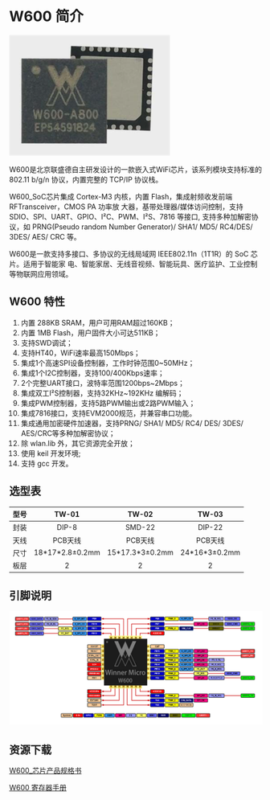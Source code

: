 # W600 简介

![_images/w600_soc.png](../.assets/product/w600/w600_soc.png)

W600是北京联盛德自主研发设计的一款嵌入式WiFi芯片，该系列模块支持标准的802.11 b/g/n 协议，内置完整的 TCP/IP 协议栈。

W600\_SoC芯片集成 Cortex-M3 内核，内置 Flash，集成射频收发前端 RFTransceiver，CMOS PA 功率放 大器，基带处理器/媒体访问控制，支持SDIO、SPI、UART、GPIO、I²C、PWM、I²S、7816 等接口, 支持多种加解密协议，如 PRNG(Pseudo random Number Generator)/ SHA1/ MD5/ RC4/DES/ 3DES/ AES/ CRC 等。

W600是一款支持多接口、多协议的无线局域网 IEEE802.11n（1T1R）的 SoC 芯片。适用于智能家
电、智能家居、无线音视频、智能玩具、医疗监护、工业控制等物联网应用领域。

## W600 特性

1.  内置 288KB SRAM，用户可用RAM超过160KB；
2.  内置 1MB Flash，用户固件大小可达511KB；
3.  支持SWD调试；
4.  支持HT40，WiFi速率最高150Mbps；
5.  集成1个高速SPI设备控制器，工作时钟范围0\~50MHz；
6.  集成1个I2C控制器，支持100/400Kbps速率；
7.  2个完整UART接口，波特率范围1200bps\~2Mbps；
8.  集成双工I²S控制器，支持32KHz\~192KHz 编解码；
9.  集成PWM控制器，支持5路PWM输出或2路PWM输入；
10. 集成7816接口，支持EVM2000规范，并兼容串口功能。
11.  集成通用加密硬件加速器，支持PRNG/ SHA1/ MD5/ RC4/ DES/ 3DES/ AES/CRC等多种加解密协议；
12. 除 wlan.lib 外，其它资源完全开放；
13. 使用 keil 开发环境;
14. 支持 gcc 开发。

## 选型表


| 型号 |       TW-01       |       TW-02       |      TW-03      |
| :--: | :---------------: | :---------------: | :-------------: |
| 封装 |       DIP-8       |      SMD-22       |     DIP-22      |
| 天线 |      PCB天线      |      PCB天线      |     PCB天线     |
| 尺寸 | 18\*17\*2.8±0.2mm | 15\*17.3\*3±0.2mm | 24\*16\*3±0.2mm |
| 板层 |         2         |         2         |        2        |

## 引脚说明

![W600_Pin.png](../.assets/product/w600/w600_pinlist.png)

## 资源下载

[W600_芯片产品规格书](https://download.w600.fun/document/W600_%E8%8A%AF%E7%89%87%E4%BA%A7%E5%93%81%E8%A7%84%E6%A0%BC%E4%B9%A6.pdf)

[W600 寄存器手册](https://download.w600.fun/document/W600_%E5%AF%84%E5%AD%98%E5%99%A8%E6%89%8B%E5%86%8C.pdf)

